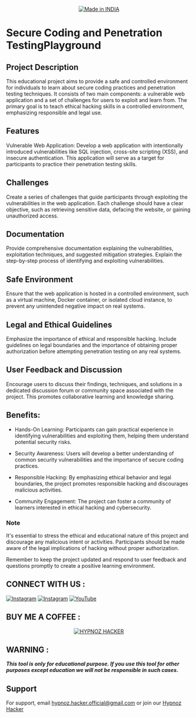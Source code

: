 <p align="center">
<a href="#"><img title="Made in INDIA" src="https://img.shields.io/badge/MADE%20IN-INDIA-SCRIPT?colorA=%23ff8100&colorB=%23017e40&colorC=%23ff0000&style=for-the-badge"></a>
</p>

# Secure Coding and Penetration TestingPlayground

## Project Description
This educational project aims to provide a safe and controlled environment for individuals to learn about secure coding practices and penetration testing techniques. It consists of two main components: a vulnerable web application and a set of challenges for users to exploit and learn from. The primary goal is to teach ethical hacking skills in a controlled environment, emphasizing responsible and legal use.

## Features

Vulnerable Web Application: Develop a web application with intentionally introduced vulnerabilities like SQL injection, cross-site scripting (XSS), and insecure authentication. This application will serve as a target for participants to practice their penetration testing skills.

## Challenges
 Create a series of challenges that guide participants through exploiting the vulnerabilities in the web application. Each challenge should have a clear objective, such as retrieving sensitive data, defacing the website, or gaining unauthorized access.

## Documentation
Provide comprehensive documentation explaining the vulnerabilities, exploitation techniques, and suggested mitigation strategies. Explain the step-by-step process of identifying and exploiting vulnerabilities.

## Safe Environment
Ensure that the web application is hosted in a controlled environment, such as a virtual machine, Docker container, or isolated cloud instance, to prevent any unintended negative impact on real systems.

## Legal and Ethical Guidelines
Emphasize the importance of ethical and responsible hacking. Include guidelines on legal boundaries and the importance of obtaining proper authorization before attempting penetration testing on any real systems.

## User Feedback and Discussion
Encourage users to discuss their findings, techniques, and solutions in a dedicated discussion forum or community space associated with the project. This promotes collaborative learning and knowledge sharing.

## Benefits:

* Hands-On Learning: Participants can gain practical experience in identifying vulnerabilities and exploiting them, helping them understand potential security risks.

* Security Awareness: Users will develop a better understanding of common security vulnerabilities and the importance of secure coding practices.

* Responsible Hacking: By emphasizing ethical behavior and legal boundaries, the project promotes responsible hacking and discourages malicious activities.

* Community Engagement: The project can foster a community of learners interested in ethical hacking and cybersecurity.

### Note
It's essential to stress the ethical and educational nature of this project and discourage any malicious intent or activities. Participants should be made aware of the legal implications of hacking without proper authorization.

Remember to keep the project updated and respond to user feedback and questions promptly to create a positive learning environment.

## CONNECT WITH US :

[![Instagram](https://img.shields.io/badge/INSTAGRAM-FOLLOW-red?style=for-the-badge&logo=instagram)](https://www.instagram.com/hypnoz.hacker)
[![Instagram](https://img.shields.io/badge/WEBSITE-VISIT-yellow?style=for-the-badge&logo=blogger)](https://payhip.com/coderedhacker)
<a href="https://youtube.com/@hypnoz.hacker"><img title="YouTube" src="https://img.shields.io/badge/Hypnoz.Hackers-red?style=for-the-badge&logo=Youtube"></a>

## BUY ME A COFFEE :

<p align="center">
<a href="https://www.buymeacoffee.com/hypnozhackp"><img title="HYPNOZ HACKER" src="https://camo.githubusercontent.com/ae8af018f80649f3d379eb23dbf59acceaffa24e/68747470733a2f2f6c69626572617061792e636f6d2f6173736574732f776964676574732f646f6e6174652e737667"></a>
</p>

## WARNING : 
***This tool is only for educational purpose. If you use this tool for other purposes except education we will not be responsible in such cases.***

## Support

For support, email hypnoz.hacker.official@gmail.com or join our [Hypnoz Hacker](https://youtube.com/@hypnoz.hacker)
